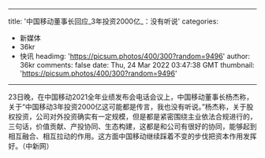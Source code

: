 
---
title: '中国移动董事长回应_3年投资2000亿_：没有听说'
categories: 
 - 新媒体
 - 36kr
 - 快讯
headimg: 'https://picsum.photos/400/300?random=9496'
author: 36kr
comments: false
date: Thu, 24 Mar 2022 03:47:38 GMT
thumbnail: 'https://picsum.photos/400/300?random=9496'
---

<div>   
23日晚，在中国移动2021全年业绩发布会电话会议上，中国移动董事长杨杰称，关于“中国移动3年投资2000亿这可能都是传言，我也没有听说。”杨杰称，关于股权投资，公司对外投资确实有一定规模，但是都是紧密围绕主业依法合规进行的，三句话，价值贡献、产投协同、生态构建，这都是和公司有很好的协同，能够起到相互融合、相互拉动的作用。这方面中国移动继续踩着不变的步伐把资本作用发挥好。（中新网）  
</div>
            